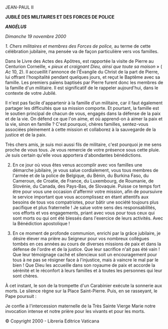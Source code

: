 JEAN-PAUL II

**JUBILÉ DES MILITAIRES ET DES FORCES DE POLICE**

***ANGÉLUS***

*Dimanche 19 novembre 2000*

*1. Chers militaires et membres des Forces de police,* au terme de cette célébration jubilaire, ma pensée va de façon particulière vers vos familles.

Dans le Livre des Actes des Apôtres, est rapportée la visite de Pierre au Centurion Corneille, « *pieux et craignant Dieu, ainsi que toute sa maison* » ( *Ac* 10, 2). Il accueillit l'annonce de l'Évangile du Christ de la part de Pierre, lui offrant l'hospitalité pendant quelques jours, et reçut le Baptême avec sa famille. Les premiers païens baptisés par Pierre furent donc les membres de la famille d'un militaire. Il est significatif de le rappeler aujourd'hui, dans le contexte de votre Jubilé.

Il n'est pas facile d'appartenir à la famille d'un militaire, car il faut également partager les difficultés que sa mission comporte. Et pourtant, la famille est le soutien principal de chacun de vous, engagés dans la défense de la paix et de la vie. On défend ce que l'on aime, et où apprend-on à aimer la paix et la vie, sinon en famille ? C'est pourquoi, chères familles, sentez-vous associées pleinement à cette mission et collaborez à la sauvegarde de la justice et de la paix.

Très chers amis, je suis moi aussi fils de militaire, c'est pourquoi je me sens proche de vous tous. Je vous remercie de votre présence sous cette pluie. Je suis certain qu'elle vous apportera d'abondantes bénédictions.

2. En ce jour où vous êtes venus accomplir avec vos familles une démarche jubilaire, je vous salue cordialement, vous tous membres de l'armée et de la police de Belgique, du Bénin, du Burkina Faso, du Cameroun, de Croatie, de France, du Luxembourg, de Roumanie, de Slovénie, du Canada, des Pays-Bas, de Slovaquie. Puisse ce temps fort être pour vous une occasion d'affermir votre mission, afin de poursuivre le service important que vous accomplissez en étant attentifs aux besoins de tous vos compatriotes, pour bâtir une société toujours plus pacifique et plus fraternelle ! Je salue votre sens des responsabilités, vos efforts et vos engagements, priant avec vous pour tous ceux qui sont morts ou qui ont été blessés dans l'exercice de leurs activités. Avec la Bénédiction apostolique !

3. En ce moment de profonde communion, enrichi par la grâce jubilaire, je désire élever ma prière au Seigneur pour vos nombreux collègues tombés en ces années au cours de diverses missions de paix et dans la défense de l'ordre et de la justice. Que leur sacrifice n'ait pas été vain ! Que leur témoignage caché et silencieux soit un encouragement pour tous à ne pas se résigner face à l'injustice, mais à vaincre le mal par le bien ! Que Dieu les accueille dans son royaume de paix et accorde la sérénité et le réconfort à leurs familles et à toutes les personnes qui leur sont chères.

À cet instant, le son de la trompette d'un Carabinier exécute la sonnerie aux morts. Le silence règne sur la Place Saint-Pierre. Puis, en se rasseyant, le Pape poursuit :

Je confie à l'intercession maternelle de la Très Sainte Vierge Marie notre invocation intense et notre prière pour les vivants et pour les morts.

© Copyright 2000 - Libreria Editrice Vaticana